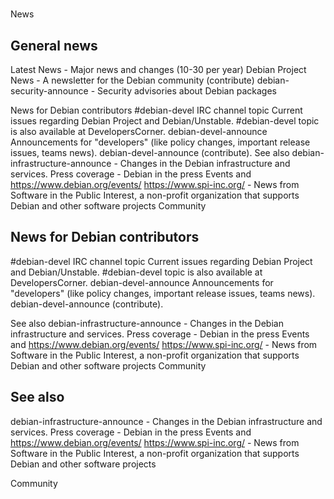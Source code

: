 # 

News



## General news





Latest News - Major news and changes (10-30 per year) Debian Project News - A newsletter for the Debian community (contribute) debian-security-announce - Security advisories about Debian packages 

 
News for Debian contributors
#debian-devel IRC channel topic Current issues regarding Debian Project and Debian/Unstable. 
#debian-devel topic is also available at DevelopersCorner. debian-devel-announce Announcements for "developers" (like policy changes, important release issues, teams news). 
debian-devel-announce (contribute). 
See also
debian-infrastructure-announce - Changes in the  Debian infrastructure and services. Press coverage - Debian in the press Events and https://www.debian.org/events/ https://www.spi-inc.org/ - News from Software in the Public Interest, a non-profit organization that supports Debian and other software projects  Community 

## News for Debian contributors





#debian-devel IRC channel topic Current issues regarding Debian Project and Debian/Unstable. 
#debian-devel topic is also available at DevelopersCorner. debian-devel-announce Announcements for "developers" (like policy changes, important release issues, teams news). 
debian-devel-announce (contribute). 


See also
debian-infrastructure-announce - Changes in the  Debian infrastructure and services. Press coverage - Debian in the press Events and https://www.debian.org/events/ https://www.spi-inc.org/ - News from Software in the Public Interest, a non-profit organization that supports Debian and other software projects  Community 

## See also





debian-infrastructure-announce - Changes in the  Debian infrastructure and services. Press coverage - Debian in the press Events and https://www.debian.org/events/ https://www.spi-inc.org/ - News from Software in the Public Interest, a non-profit organization that supports Debian and other software projects 

 Community 

